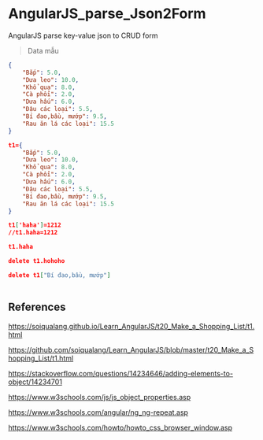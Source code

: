 # AngularJS_parse_Json2Form
AngularJS parse key-value json to CRUD form

> Data mẫu

```json
{
    "Bắp": 5.0,
    "Dưa leo": 10.0,
    "Khổ qua": 8.0,
    "Cà phổi": 2.0,
    "Dưa hấu": 6.0,
    "Đậu các loại": 5.5,
    "Bí đao,bầu, mướp": 9.5,
    "Rau ăn lá các loại": 15.5
}

t1={
    "Bắp": 5.0,
    "Dưa leo": 10.0,
    "Khổ qua": 8.0,
    "Cà phổi": 2.0,
    "Dưa hấu": 6.0,
    "Đậu các loại": 5.5,
    "Bí đao,bầu, mướp": 9.5,
    "Rau ăn lá các loại": 15.5
}

t1['haha']=1212
//t1.haha=1212

t1.haha

delete t1.hohoho

delete t1["Bí đao,bầu, mướp"]
  
```


## References

https://soiqualang.github.io/Learn_AngularJS/t20_Make_a_Shopping_List/t1.html

https://github.com/soiqualang/Learn_AngularJS/blob/master/t20_Make_a_Shopping_List/t1.html

https://stackoverflow.com/questions/14234646/adding-elements-to-object/14234701

https://www.w3schools.com/js/js_object_properties.asp

https://www.w3schools.com/angular/ng_ng-repeat.asp

https://www.w3schools.com/howto/howto_css_browser_window.asp